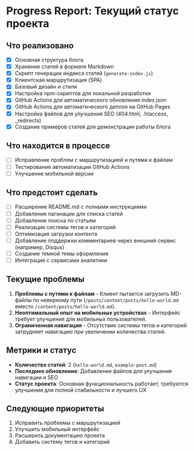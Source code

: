 # Progress Report: Текущий статус проекта

## Что реализовано
- [x] Основная структура блога
- [x] Хранение статей в формате Markdown
- [x] Скрипт генерации индекса статей (`generate-index.js`)
- [x] Клиентская маршрутизация (SPA)
- [x] Базовый дизайн и стили
- [x] Настройка npm-скриптов для локальной разработки
- [x] GitHub Actions для автоматического обновления index.json
- [x] GitHub Actions для автоматического деплоя на GitHub Pages
- [x] Настройка файлов для улучшения SEO (404.html, .htaccess, _redirects)
- [x] Создание примеров статей для демонстрации работы блога

## Что находится в процессе
- [ ] Исправление проблем с маршрутизацией и путями к файлам
- [ ] Тестирование автоматизации GitHub Actions
- [ ] Улучшение мобильной версии

## Что предстоит сделать
- [ ] Расширение README.md с полными инструкциями
- [ ] Добавление пагинации для списка статей
- [ ] Добавление поиска по статьям
- [ ] Реализация системы тегов и категорий
- [ ] Оптимизация загрузки контента
- [ ] Добавление поддержки комментариев через внешний сервис (например, Disqus)
- [ ] Создание темной темы оформления
- [ ] Интеграция с сервисами аналитики

## Текущие проблемы
1. **Проблемы с путями к файлам** - Клиент пытается загрузить MD-файлы по неверному пути (`/posts/content/posts/hello-world.md` вместо `/content/posts/hello-world.md`).
2. **Неоптимальный опыт на мобильных устройствах** - Интерфейс требует улучшения для мобильных пользователей.
3. **Ограниченная навигация** - Отсутствие системы тегов и категорий затрудняет навигацию при увеличении количества статей.

## Метрики и статус
- **Количество статей**: 2 (`hello-world.md`, `example-post.md`)
- **Последнее обновление**: Добавление файлов для улучшения навигации и SEO
- **Статус проекта**: Основная функциональность работает, требуются улучшения для полной стабильности и лучшего UX

## Следующие приоритеты
1. Исправить проблемы с маршрутизацией
2. Улучшить мобильный интерфейс
3. Расширить документацию проекта
4. Добавить систему тегов и категорий 